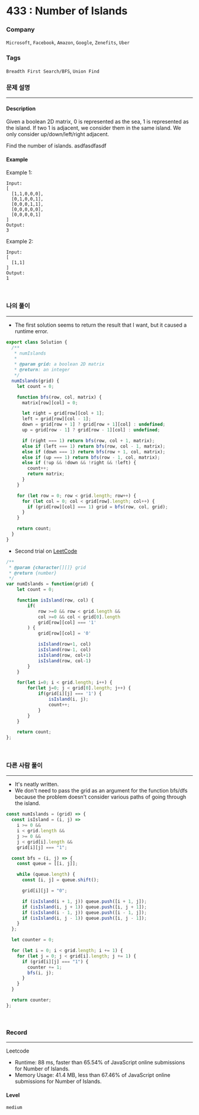 # 433 : Number of Islands

### Company

`Microsoft`, `Facebook`, `Amazon`, `Google`, `Zenefits`, `Uber`

### Tags

`Breadth First Search/BFS`, `Union Find`

### 문제 설명

---

#### Description

Given a boolean 2D matrix, 0 is represented as the sea, 1 is represented as the island. If two 1 is adjacent, we consider them in the same island. We only consider up/down/left/right adjacent.

Find the number of islands.
asdfasdfasdf

#### Example

Example 1:

```
Input:
[
  [1,1,0,0,0],
  [0,1,0,0,1],
  [0,0,0,1,1],
  [0,0,0,0,0],
  [0,0,0,0,1]
]
Output:
3
```

Example 2:

```
Input:
[
  [1,1]
]
Output:
1
```

<br>

### 나의 풀이

---

- The first solution seems to return the result that I want, but it caused a runtime error.

```js
export class Solution {
  /**
   * numIslands
   *
   * @param grid: a boolean 2D matrix
   * @return: an integer
   */
  numIslands(grid) {
    let count = 0;

    function bfs(row, col, matrix) {
      matrix[row][col] = 0;

      let right = grid[row][col + 1];
      left = grid[row][col - 1];
      down = grid[row + 1] ? grid[row + 1][col] : undefined;
      up = grid[row - 1] ? grid[row - 1][col] : undefined;

      if (right === 1) return bfs(row, col + 1, matrix);
      else if (left === 1) return bfs(row, col - 1, matrix);
      else if (down === 1) return bfs(row + 1, col, matrix);
      else if (up === 1) return bfs(row - 1, col, matrix);
      else if (!up && !down && !right && !left) {
        count++;
        return matrix;
      }
    }

    for (let row = 0; row < grid.length; row++) {
      for (let col = 0; col < grid[row].length; col++) {
        if (grid[row][col] === 1) grid = bfs(row, col, grid);
      }
    }

    return count;
  }
}
```

- Second trial on [LeetCode](https://leetcode.com/problems/number-of-islands/)

```js
/**
 * @param {character[][]} grid
 * @return {number}
 */
var numIslands = function(grid) {
    let count = 0;

    function isIsland(row, col) {
        if(
            row >=0 && row < grid.length &&
            col >=0 && col < grid[0].length
            grid[row][col] === '1'
        ) {
            grid[row][col] = '0'

            isIsland(row+1, col)
            isIsland(row-1, col)
            isIsland(row, col+1)
            isIsland(row, col-1)
        }
    }

    for(let i=0; i < grid.length; i++) {
        for(let j=0; j < grid[0].length; j++) {
            if(grid[i][j] === '1') {
                isIsland(i, j);
                count++;
            }
        }
    }

    return count;
};
```

<br>

### 다른 사람 풀이

---

- It's neatly written.
- We don't need to pass the grid as an argument for the function bfs/dfs because the problem doesn't consider various paths of going through the island.

```js
const numIslands = (grid) => {
  const isIsland = (i, j) =>
    i >= 0 &&
    i < grid.length &&
    j >= 0 &&
    j < grid[i].length &&
    grid[i][j] === "1";

  const bfs = (i, j) => {
    const queue = [[i, j]];

    while (queue.length) {
      const [i, j] = queue.shift();

      grid[i][j] = "0";

      if (isIsland(i + 1, j)) queue.push([i + 1, j]);
      if (isIsland(i, j + 1)) queue.push([i, j + 1]);
      if (isIsland(i - 1, j)) queue.push([i - 1, j]);
      if (isIsland(i, j - 1)) queue.push([i, j - 1]);
    }
  };

  let counter = 0;

  for (let i = 0; i < grid.length; i += 1) {
    for (let j = 0; j < grid[i].length; j += 1) {
      if (grid[i][j] === "1") {
        counter += 1;
        bfs(i, j);
      }
    }
  }

  return counter;
};
```

<br>

### Record

---

Leetcode

- Runtime: 88 ms, faster than 65.54% of JavaScript online submissions for Number of Islands.
- Memory Usage: 41.4 MB, less than 67.46% of JavaScript online submissions for Number of Islands.

#### Level

`medium`

<br>
